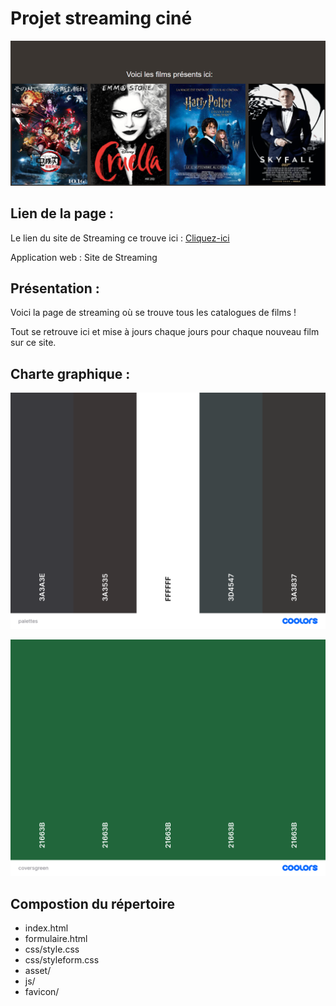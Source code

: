 # Projet streaming ciné

![cover](./asset/cover.PNG)

## Lien de la page : 
Le lien du site de Streaming ce trouve ici : [Cliquez-ici](https://clement945.github.io/Site_streaming/)


Application web : Site de Streaming

## Présentation :

Voici la page de streaming où se trouve tous les catalogues de films !

Tout se retrouve ici et mise à jours chaque jours pour chaque nouveau film sur ce site.

## Charte graphique :

![palette](./palettes/palettes.png)

![coversgreen](./palettes/coversgreen.png)

## Compostion du répertoire
* index.html
* formulaire.html
* css/style.css
* css/styleform.css
* asset/
* js/
* favicon/